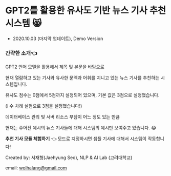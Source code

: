 # GPT2를 활용한 유사도 기반 뉴스 기사 추천 시스템 &#128568;

- 2020.10.03 (마지막 업데이트), Demo Version

### 간략한 소개👈

GPT2 언어 모델을 활용해서 제목 및 본문을 바탕으로 

현재 열람하고 있는 기사와 유사한 문맥과 어휘를 지니고 있는 뉴스 기사를 추천하는 시스템입니다.

유사도 점수는 0점에서 5점까지 설정되어 있으며, 기본 값은 3점으로 설정했습니다. 

(&#10069; 수 차례 실험으로 3점을 설정했습니다!)

데이터베이스 관리 및 서버 리소스 부담이 어느 정도 있는 만큼

현재는 주어진 예시의 뉴스 기사들에 대해 시스템의 예시만 보여주고 있습니다. &#128514;

**추천 기사 모듈 체험하기** 👈 모드로 지정하시면 샘플 기사에 대해서 시스템이 작동합니다!

Created by: 서재형(Jaehyung Seo), NLP & AI Lab (고려대학교)

email: wolhalang@gmail.com


